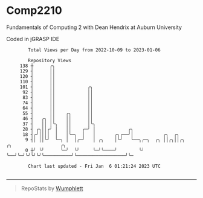 # Comp2210
Fundamentals of Computing 2 with Dean Hendrix at Auburn University

Coded in jGRASP IDE

```
        Total Views per Day from 2022-10-09 to 2023-01-06

        Repository Views
     138 ┼      ╭╮
     129 ┤      ││
     120 ┤      ││
     110 ┤      ││
     101 ┤      ││            ╭╮
      92 ┤      ││            ││
      83 ┤      ││            ││
      74 ┤      ││            ││
      64 ┤      ││            ││
      55 ┤      ││    ╭╮      ││
      46 ┤   ╭╮ ││    ││      ││
      37 ┤   ││ │╰╮   ││      │╰╮
      28 ┤ ╭╮││╭╯ │   ││    ╭─╯ │            ╭╮
      18 ┤╭╯││││  │   │╰─╮  │   │       ╭╮╭──╯│           ╭╮  ╭╮
       9 ┤│ ││╰╯  ╰─╮ │  │╭─╯   │ ╭╮    │╰╯   ╰──╮╭─╮  ╭╮ ││╭╮││╭╮          ╭╮                  ╭╮
       0 ┼╯ ╰╯      ╰─╯  ╰╯     ╰─╯╰────╯        ╰╯ ╰──╯╰─╯╰╯╰╯╰╯╰──────────╯╰──────────────────╯╰─

        Chart last updated - Fri Jan  6 01:21:24 2023 UTC
        
```

---

> RepoStats by [Wumphlett](https://github.com/Wumphlett)
